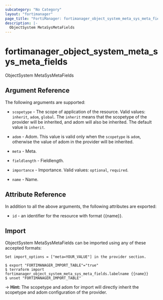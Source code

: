```yaml
---
subcategory: "No Category"
layout: "fortimanager"
page_title: "FortiManager: fortimanager_object_system_meta_sys_meta_fields"
description: |-
  ObjectSystem MetaSysMetaFields
---
```


# fortimanager_object_system_meta_sys_meta_fields
ObjectSystem MetaSysMetaFields

## Argument Reference


The following arguments are supported:

* `scopetype` - The scope of application of the resource. Valid values: `inherit`, `adom`, `global`. The `inherit` means that the scopetype of the provider will be inherited, and adom will also be inherited. The default value is `inherit`.
* `adom` - Adom. This value is valid only when the `scopetype` is `adom`, otherwise the value of adom in the provider will be inherited.
* `meta` - Meta.

* `fieldlength` - Fieldlength.
* `importance` - Importance. Valid values: `optional`, `required`.

* `name` - Name.


## Attribute Reference

In addition to all the above arguments, the following attributes are exported:
* `id` - an identifier for the resource with format {{name}}.

## Import

ObjectSystem MetaSysMetaFields can be imported using any of these accepted formats:
```
Set import_options = ["meta=YOUR_VALUE"] in the provider section.

$ export "FORTIMANAGER_IMPORT_TABLE"="true"
$ terraform import fortimanager_object_system_meta_sys_meta_fields.labelname {{name}}
$ unset "FORTIMANAGER_IMPORT_TABLE"
```
-> **Hint:** The scopetype and adom for import will directly inherit the scopetype and adom configuration of the provider.
